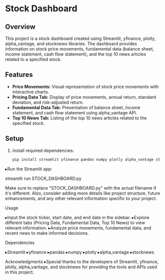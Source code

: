 # Stock Dashboard

## Overview

This project is a stock dashboard created using Streamlit, yfinance, plotly, alpha_vantage, and stocknews libraries.
The dashboard provides information on stock price movements, fundamental data (balance sheet, income statement, cash flow statement),
and the top 10 news articles related to a specified stock.

## Features

- **Price Movements:** Visual representation of stock price movements with interactive charts.
- **Pricing Data Tab:** Display of price movements, annual return, standard deviation, and risk-adjusted return.
- **Fundamental Data Tab:** Presentation of balance sheet, income statement, and cash flow statement using alpha_vantage API.
- **Top 10 News Tab:** Listing of the top 10 news articles related to the specified stock.

## Setup

1. Install required dependencies:

   ```bash
   pip install streamlit yfinance pandas numpy plotly alpha_vantage stocknews


▸Run the Streamlit app:

streamlit run STOCK_DASHBOARD.py

Make sure to replace "STOCK_DASHBOARD.py" with the actual filename if it's different.
Also, consider adding more details like project structure, future enhancements,
and any other relevant information specific to your project.

Usage

▸Input the stock ticker, start date, and end date in the sidebar.
▸Explore different tabs (Pricing Data, Fundamental Data, Top 10 News) to view relevant information.
▸Analyze price movements, fundamental data, and recent news to make informed decisions.

Dependencies

▸Streamlit
▸yfinance
▸pandas
▸numpy
▸plotly
▸alpha_vantage
▸stocknews

Acknowledgments
▸Special thanks to the developers of Streamlit, yfinance, plotly, alpha_vantage, and stocknews for providing the tools and APIs used in this project.




   
